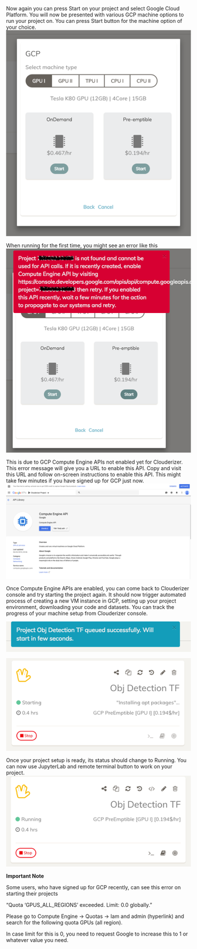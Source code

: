 Now again you can press Start on your project and select Google Cloud Platform. You will now be presented with various GCP machine options to run your project on. You can press Start button for the machine option of your choice.
![](../../img/running_gcp1.png)

When running for the first time, you might see an error like this
![](../../img/running_gcp2.png)

This is due to GCP Compute Engine APIs not enabled yet for Clouderizer. This error message will give you a URL to enable this API. Copy and visit this URL and follow on-screen instructions to enable this API. This might take few minutes if you have signed up for GCP just now. 
![](../../img/running_gcp3.png)

Once Compute Engine APIs are enabled, you can come back to Clouderizer console and try starting the project again.
It should now trigger automated process of creating a new VM instance in GCP, setting up your project environment, downloading your code and datasets. You can track the progress of your machine setup from Clouderizer console. 

![](../../img/running_gcp4.png)

![](../../img/running_gcp5.png)


Once your project setup is ready, its status should change to Running. You can now use JupyterLab and remote terminal button to work on your project.
![](../../img/running_gcp6.png)


**Important Note**

Some users, who have signed up for GCP recently, can see this error on starting their projects

“Quota ‘GPUS_ALL_REGIONS’ exceeded. Limit: 0.0 globally.”

Please go to Compute Engine -> Quotas -> Iam and admin (hyperlink) and search for the following quota
GPUs (all region).

In case limit for this is 0, you need to request Google to increase this to 1 or whatever value you need.

